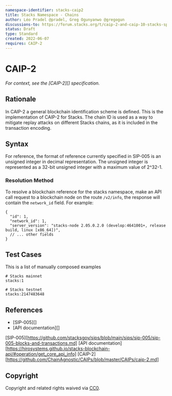 ```yaml
---
namespace-identifier: stacks-caip2
title: Stacks Namespace - Chains
author: Léo Pradel @pradel, Greg Ogunyanwo @gregogun
discussions-to: https://forum.stacks.org/t/caip-2-and-caip-10-stacks-specification/13290
status: Draft
type: Standard
created: 2022-06-07
requires: CAIP-2
---
```


# CAIP-2

*For context, see the [CAIP-2][] specification.*

## Rationale

In CAIP-2 a general blockchain identification scheme is defined. This is the
implementation of CAIP-2 for Stacks. The chain ID is used as a way to mitigate
replay attacks on different Stacks chains, as it is included in the transaction encoding.

## Syntax

For reference, the format of reference currently specified in SIP-005 is an
unsigned integer in decimal representation. The unsigned integer is represented
as a 32-bit unsigned integer with a maximum value of 2^32-1. 

### Resolution Method

To resolve a blockchain reference for the stacks namespace, make an API call
request to a blockchain node on the route `/v2/info`, the response will contain the
`network_id` field. For example:

```
{
  "id": 1,
  "network_id": 1,
  "server_version": "stacks-node 2.05.0.2.0 (develop:4641001+, release build, linux [x86_64])",
  // ... other fields
}
```

## Test Cases

This is a list of manually composed examples

```
# Stacks mainnet
stacks:1

# Stacks testnet
stacks:2147483648
```

## References

- [SIP-005][]
- [API documentation][]

[SIP-005][https://github.com/stacksgov/sips/blob/main/sips/sip-005/sip-005-blocks-and-transactions.md]
[API documentation][https://hirosystems.github.io/stacks-blockchain-api/#operation/get_core_api_info]
[CAIP-2][https://github.com/ChainAgnostic/CAIPs/blob/master/CAIPs/caip-2.md]

## Copyright
Copyright and related rights waived via [CC0](https://creativecommons.org/publicdomain/zero/1.0/).
